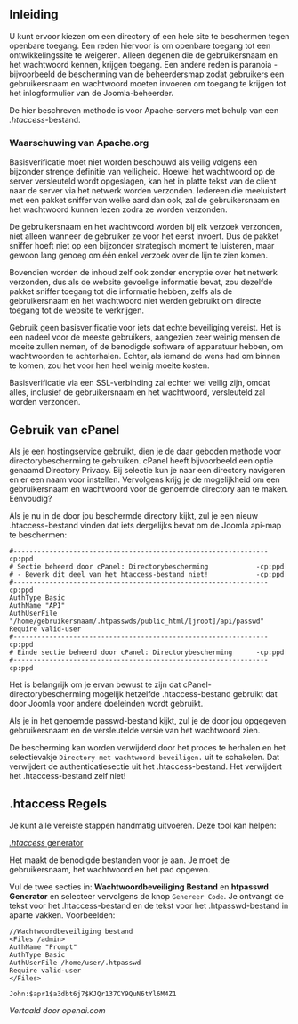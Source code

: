 <!-- Filename: How_do_you_password_protect_directories_using_htaccess%3F / Display title: Wachtwoord Beveiligen van Mappen -->

## Inleiding

U kunt ervoor kiezen om een directory of een hele site te beschermen tegen openbare toegang. Een reden hiervoor is om openbare toegang tot een ontwikkelingssite te weigeren. Alleen degenen die de gebruikersnaam en het wachtwoord kennen, krijgen toegang. Een andere reden is paranoia - bijvoorbeeld de bescherming van de beheerdersmap zodat gebruikers een gebruikersnaam en wachtwoord moeten invoeren om toegang te krijgen tot het inlogformulier van de Joomla-beheerder.

De hier beschreven methode is voor Apache-servers met behulp van een *.htaccess*-bestand.

### Waarschuwing van Apache.org

Basisverificatie moet niet worden beschouwd als veilig volgens een bijzonder strenge definitie van veiligheid. Hoewel het wachtwoord op de server versleuteld wordt opgeslagen, kan het in platte tekst van de client naar de server via het netwerk worden verzonden. Iedereen die meeluistert met een pakket sniffer van welke aard dan ook, zal de gebruikersnaam en het wachtwoord kunnen lezen zodra ze worden verzonden.

De gebruikersnaam en het wachtwoord worden bij elk verzoek verzonden, niet alleen wanneer de gebruiker ze voor het eerst invoert. Dus de pakket sniffer hoeft niet op een bijzonder strategisch moment te luisteren, maar gewoon lang genoeg om één enkel verzoek over de lijn te zien komen.

Bovendien worden de inhoud zelf ook zonder encryptie over het netwerk verzonden, dus als de website gevoelige informatie bevat, zou dezelfde pakket sniffer toegang tot die informatie hebben, zelfs als de gebruikersnaam en het wachtwoord niet werden gebruikt om directe toegang tot de website te verkrijgen.

Gebruik geen basisverificatie voor iets dat echte beveiliging vereist. Het is een nadeel voor de meeste gebruikers, aangezien zeer weinig mensen de moeite zullen nemen, of de benodigde software of apparatuur hebben, om wachtwoorden te achterhalen. Echter, als iemand de wens had om binnen te komen, zou het voor hen heel weinig moeite kosten.

Basisverificatie via een SSL-verbinding zal echter wel veilig zijn, omdat alles, inclusief de gebruikersnaam en het wachtwoord, versleuteld zal worden verzonden.

## Gebruik van cPanel

Als je een hostingservice gebruikt, dien je de daar geboden methode voor directorybescherming te gebruiken. cPanel heeft bijvoorbeeld een optie genaamd Directory Privacy. Bij selectie kun je naar een directory navigeren en er een naam voor instellen. Vervolgens krijg je de mogelijkheid om een gebruikersnaam en wachtwoord voor de genoemde directory aan te maken. Eenvoudig?

Als je nu in de door jou beschermde directory kijkt, zul je een nieuw .htaccess-bestand vinden dat iets dergelijks bevat om de Joomla api-map te beschermen:

```
#----------------------------------------------------------------cp:ppd
# Sectie beheerd door cPanel: Directorybescherming            -cp:ppd
# - Bewerk dit deel van het htaccess-bestand niet!            -cp:ppd
#----------------------------------------------------------------cp:ppd
AuthType Basic
AuthName "API"
AuthUserFile "/home/gebruikersnaam/.htpasswds/public_html/[jroot]/api/passwd"
Require valid-user
#----------------------------------------------------------------cp:ppd
# Einde sectie beheerd door cPanel: Directorybescherming      -cp:ppd
#----------------------------------------------------------------cp:ppd
```
Het is belangrijk om je ervan bewust te zijn dat cPanel-directorybescherming mogelijk hetzelfde .htaccess-bestand gebruikt dat door Joomla voor andere doeleinden wordt gebruikt.

Als je in het genoemde passwd-bestand kijkt, zul je de door jou opgegeven gebruikersnaam en de versleutelde versie van het wachtwoord zien.

De bescherming kan worden verwijderd door het proces te herhalen en het selectievakje `Directory met wachtwoord beveiligen.` uit te schakelen. Dat verwijdert de authenticatiesectie uit het .htaccess-bestand. Het verwijdert het .htaccess-bestand zelf niet!

## .htaccess Regels

Je kunt alle vereiste stappen handmatig uitvoeren. Deze tool kan helpen:

<a href="https://www.htaccessredirect.net/"
 rel="nofollow noreferrer noopener"><em>.htaccess</em>
generator</a>

Het maakt de benodigde bestanden voor je aan. Je moet de gebruikersnaam,
het wachtwoord en het pad opgeven.

Vul de twee secties in: **Wachtwoordbeveiliging Bestand** en **htpasswd Generator**
en selecteer vervolgens de knop `Genereer Code`. Je ontvangt de tekst voor het .htaccess-bestand en de tekst voor het .htpasswd-bestand in aparte vakken.
Voorbeelden:
```
//Wachtwoordbeveiliging bestand
<Files /admin>
AuthName "Prompt"
AuthType Basic
AuthUserFile /home/user/.htpasswd
Require valid-user
</Files>
```

```
John:$apr1$a3dbt6j7$KJQr137CY9QuN6tYl6M4Z1
```

*Vertaald door openai.com*

